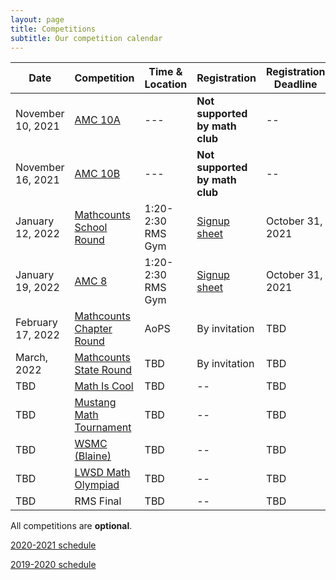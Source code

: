 ```yaml
---
layout: page
title: Competitions
subtitle: Our competition calendar
---
```


| Date                   | Competition | Time & Location | Registration | Registration Deadline
| -----------            | --------                               | --- | ----- | --- |
|November 10, 2021       | [AMC 10A](/amc) | --- | **Not supported by math club** | --
|November 16, 2021       | [AMC 10B](/amc) | --- | **Not supported by math club** | --
|January 12, 2022 | [Mathcounts School Round](/mathcounts) |  1:20-2:30 RMS Gym | [Signup sheet](https://rmsptsa.sharepoint.com/:x:/r/sites/mathclub/_layouts/15/Doc.aspx?sourcedoc=%7B571B3375-9DF4-42A2-B345-8313C7182EEF%7D&file=Competitions%20%26%20Teams.xlsx&action=default&mobileredirect=true) | October 31, 2021 
|January 19, 2022           | [AMC 8](/amc) | 1:20-2:30 RMS Gym | [Signup sheet](https://rmsptsa.sharepoint.com/:x:/r/sites/mathclub/_layouts/15/Doc.aspx?sourcedoc=%7B571B3375-9DF4-42A2-B345-8313C7182EEF%7D&file=Competitions%20%26%20Teams.xlsx&action=default&mobileredirect=true) | October 31, 2021
|February 17, 2022          | [Mathcounts Chapter Round](/mathcounts) | AoPS | By invitation | TBD 
|March, 2022             | [Mathcounts State Round](/mathcounts)  | TBD | By invitation | TBD 
|TBD                     | [Math Is Cool](http://www.academicsarecool.com) | TBD | --| TBD 
|TBD                     | [Mustang Math Tournament](https://www.mustangmath.com/MMT2021) | TBD | --| TBD 
|TBD                     | [WSMC (Blaine)](https://www.blainesd.org/browse/27745) | TBD | --| TBD 
|TBD                     | [LWSD Math Olympiad](https://kims.lwsd.org/activities/math-olympiad) | TBD | --| TBD 
|TBD                     | RMS Final                              | TBD | -- | TBD 

All competitions are **optional**.

[2020-2021 schedule](/competitions-2021.md)

[2019-2020 schedule](/competitions-1920.md)
